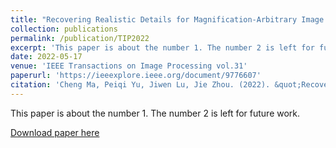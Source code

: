 ```yaml
---
title: "Recovering Realistic Details for Magnification-Arbitrary Image Super-Resolution"
collection: publications
permalink: /publication/TIP2022
excerpt: 'This paper is about the number 1. The number 2 is left for future work.'
date: 2022-05-17
venue: 'IEEE Transactions on Image Processing vol.31'
paperurl: 'https://ieeexplore.ieee.org/document/9776607'
citation: 'Cheng Ma, Peiqi Yu, Jiwen Lu, Jie Zhou. (2022). &quot;Recovering Realistic Details for Magnification-Arbitrary Image Super-Resolution.&quot; <i>IEEE Transactions on Image Processing</i>. vol.31.'
---
```


This paper is about the number 1. The number 2 is left for future work.

[Download paper here](http://patricia1019.github.io/files/TIP2022.pdf)

